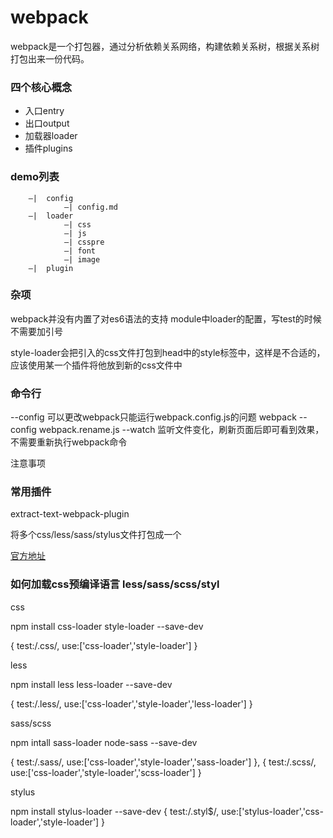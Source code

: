 # webpack

webpack是一个打包器，通过分析依赖关系网络，构建依赖关系树，根据关系树打包出来一份代码。


### 四个核心概念

* 入口entry
* 出口output
* 加载器loader
* 插件plugins

### demo列表

```
	—|	config
			—| config.md
	—|  loader
			—| css
			—| js
			—| csspre
			—| font
			—| image
	—|  plugin
```

### 杂项

webpack并没有内置了对es6语法的支持
module中loader的配置，写test的时候不需要加引号

style-loader会把引入的css文件打包到head中的style标签中，这样是不合适的，应该使用某一个插件将他放到新的css文件中



### 命令行

--config     可以更改webpack只能运行webpack.config.js的问题  webpack --config webpack.rename.js 
--watch      监听文件变化，刷新页面后即可看到效果，不需要重新执行webpack命令

注意事项

### 常用插件


extract-text-webpack-plugin

将多个css/less/sass/stylus文件打包成一个

[官方地址](https://github.com/webpack-contrib/extract-text-webpack-plugin)











### 如何加载css预编译语言  less/sass/scss/styl


css

npm install css-loader style-loader --save-dev

{
	test:/\.css/,
	use:['css-loader','style-loader']
}

less

npm install less less-loader --save-dev

{
	test:/\.less/,
	use:['css-loader','style-loader','less-loader']
}

sass/scss

npm intall sass-loader node-sass --save-dev 

{
	test:/\.sass/,
	use:['css-loader','style-loader','sass-loader']
},
{
	test:/\.scss/,
	use:['css-loader','style-loader','scss-loader']
}

stylus

npm install stylus-loader --save-dev
{
	test:/\.styl$/,
	use:['stylus-loader','css-loader','style-loader']
}
